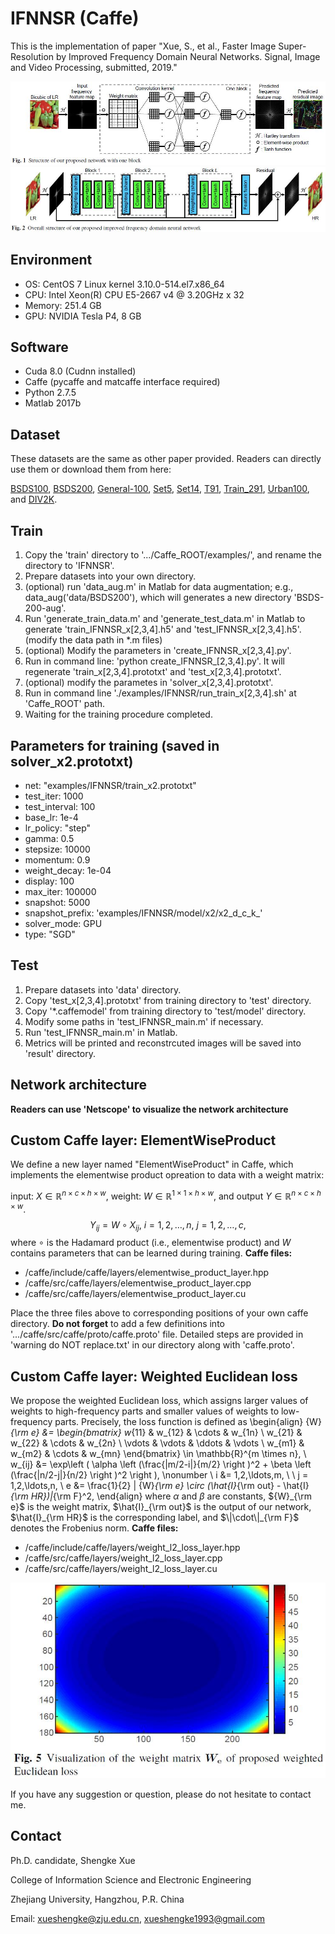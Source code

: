 # IFNNSR (Caffe)

This is the implementation of paper "Xue, S., et al., Faster Image Super-Resolution by Improved Frequency Domain Neural Networks. Signal, Image and Video Processing, submitted, 2019."

![](IFNNSR1.jpg)
![](IFNNSR2.jpg)

## Environment

- OS: CentOS 7 Linux kernel 3.10.0-514.el7.x86_64
- CPU: Intel Xeon(R) CPU E5-2667 v4 @ 3.20GHz x 32
- Memory: 251.4 GB
- GPU: NVIDIA Tesla P4, 8 GB

## Software
- Cuda 8.0 (Cudnn installed)
- Caffe (pycaffe and matcaffe interface required)
- Python 2.7.5
- Matlab 2017b

## Dataset
These datasets are the same as other paper provided. Readers can directly use them or download them from here:

[BSDS100](https://drive.google.com/open?id=13yF988p3SfFEFsBxe6fqbmm7pHaCAndY), 
[BSDS200](https://drive.google.com/open?id=1DH-LWAtmoTC58STZ6wnp-wiNJdtn__D8), 
[General-100](https://drive.google.com/open?id=1ZZbVnycyu6rG3_Lfd4zEqyFTSGYeWIru), 
[Set5](https://drive.google.com/open?id=1VqTnAaMOwaHwlUtf1-JodObHJx5efLAC), 
[Set14](https://drive.google.com/open?id=17iz-E2m-9DuXRs7JnP6BUKUdCa_L1B-e), 
[T91](https://drive.google.com/open?id=1Q_7dDC6tfzzlygcmo_nSWEH_s8VMysdT), 
[Train_291](https://drive.google.com/open?id=1diz4wIG722KKwb9U3TLxHSKJ4oI2PclV), 
[Urban100](https://drive.google.com/open?id=1xjD8Rj_8werEkNQuXKdNcrF9VWz6wp7l), and 
[DIV2K](https://data.vision.ee.ethz.ch/cvl/DIV2K/).

## Train

1. Copy the 'train' directory to '.../Caffe_ROOT/examples/', and rename the directory to 'IFNNSR'.
2. Prepare datasets into your own directory.
3. (optional) run 'data_aug.m' in Matlab for data augmentation; e.g., data_aug('data/BSDS200'), which will generates a new directory 'BSDS-200-aug'.
4. Run 'generate_train_data.m' and 'generate_test_data.m' in Matlab to generate 'train_IFNNSR_x[2,3,4].h5' and 'test_IFNNSR_x[2,3,4].h5'. (modify the data path in *.m files)
5. (optional) Modify the parameters in 'create_IFNNSR_x[2,3,4].py'. 
6. Run in command line: 'python create_IFNNSR_[2,3,4].py'. It will regenerate 'train_x[2,3,4].prototxt' and 'test_x[2,3,4].prototxt'.
7. (optional) modify the parametes in 'solver_x[2,3,4].prototxt'.
8. Run in command line './examples/IFNNSR/run_train_x[2,3,4].sh' at 'Caffe_ROOT' path.
9. Waiting for the training procedure completed.

## Parameters for training (saved in solver_x2.prototxt)
- net: "examples/IFNNSR/train_x2.prototxt"
- test_iter: 1000
- test_interval: 100
- base_lr: 1e-4
- lr_policy: "step"
- gamma: 0.5
- stepsize: 10000
- momentum: 0.9
- weight_decay: 1e-04
- display: 100
- max_iter: 100000
- snapshot: 5000
- snapshot_prefix: 'examples/IFNNSR/model/x2/x2_d_c_k_'
- solver_mode: GPU
- type: "SGD"

## Test

1. Prepare datasets into 'data' directory.
2. Copy 'test_x[2,3,4].prototxt' from training directory to 'test' directory.
3. Copy '\*.caffemodel' from training directory to 'test/model' directory.
4. Modify some paths in 'test_IFNNSR_main.m' if necessary.
5. Run 'test_IFNNSR_main.m' in Matlab.
6. Metrics will be printed and reconstrcuted images will be saved into 'result' directory.

## Network architecture

**Readers can use 'Netscope' to visualize the network architecture**

## Custom Caffe layer: ElementWiseProduct

We define a new layer named "ElementWiseProduct" in Caffe, which implements the elementwise product opreation to data with a weight matrix:

input: $X \in \mathbb{R}^{n \times c \times h \times w}$, weight: $W \in \mathbb{R}^{1 \times 1 \times h \times w}$, and output $Y \in \mathbb{R}^{n \times c \times h \times w}$.
$$ Y_{ij} = W \circ X_{ij}, \ i = 1,2,\ldots,n, \ j = 1, 2, \ldots, c,$$
where $\circ$ is the Hadamard product (i.e., elementwise product) and $W$ contains parameters that can be learned during training. 
**Caffe files:** 
- /caffe/include/caffe/layers/elementwise_product_layer.hpp
- /caffe/src/caffe/layers/elementwise_product_layer.cpp
- /caffe/src/caffe/layers/elementwise_product_layer.cu

Place the three files above to corresponding positions of your own caffe directory. **Do not forget** to add a few definitions into '.../caffe/src/caffe/proto/caffe.proto' file. Detailed steps are provided in 'warning do NOT replace.txt' in our directory along with 'caffe.proto'.

## Custom Caffe layer: Weighted Euclidean loss
We propose the weighted Euclidean loss, which assigns larger values of weights to high-frequency parts and smaller values of
weights to low-frequency parts. Precisely, the loss function is defined as
\begin{align}
	{W}_{\rm e} &=
	\begin{bmatrix}
	w_{11} & w_{12} & \cdots & w_{1n} \\
	w_{21} & w_{22} & \cdots & w_{2n} \\
	\vdots & \vdots & \ddots & \vdots \\
	w_{m1} & w_{m2} & \cdots & w_{mn}
	\end{bmatrix} \in \mathbb{R}^{m \times n},  \\
	w_{ij} &= \exp\left ( \alpha \left (\frac{|m/2-i|}{m/2} \right )^2 + \beta \left (\frac{|n/2-j|}{n/2} \right )^2 \right ), \nonumber \\
	i &= 1,2,\ldots,m, \ \ j = 1,2,\ldots,n, \\
	e &= \frac{1}{2} \| {W}_{\rm e} \circ (\hat{I}_{\rm out} - \hat{I}_{\rm HR})\|_{\rm F}^2,
\end{align}
where $\alpha$ and $\beta$ are constants, ${W}_{\rm e}$ is the weight matrix, $\hat{I}_{\rm out}$ is the output of our network, $\hat{I}_{\rm HR}$ is the corresponding label, and $\|\cdot\|_{\rm F}$ denotes the Frobenius norm. 
**Caffe files:** 
- /caffe/include/caffe/layers/weight_l2_loss_layer.hpp
- /caffe/src/caffe/layers/weight_l2_loss_layer.cpp
- /caffe/src/caffe/layers/weight_l2_loss_layer.cu

![](weight_l2_loss_layer.jpg)

If you have any suggestion or question, please do not hesitate to contact me.

## Contact 

Ph.D. candidate, Shengke Xue

College of Information Science and Electronic Engineering

Zhejiang University, Hangzhou, P.R. China

Email: xueshengke@zju.edu.cn, xueshengke1993@gmail.com
